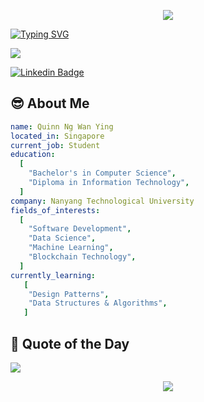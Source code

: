 <p align="center">
  <img src="https://capsule-render.vercel.app/api?type=waving&color=timeGradient&text=Quinn+Ng's+Coding+Space&fontSize=50&height=160&section=header&animation=fadeIn"/>
</p>

[![Typing SVG](https://readme-typing-svg.herokuapp.com?font=comfortaa&color=%23F77B93&size=25&height=40&lines=Welcome+👋;Nice+to+e-meet+you!;I'm+a+Comp.+Science+student;Passionate+about+Technology;and+Coding!+💻)](https://git.io/typing-svg)

![](https://komarev.com/ghpvc/?username=xlepotato&color=ff69b4)

[![Linkedin Badge](https://img.shields.io/badge/-LinkedIn-0e76a8?style=flat-square&logo=Linkedin&logoColor=white)](https://www.linkedin.com/in/quinnngwanying)

## 😎 About Me
```yaml
name: Quinn Ng Wan Ying
located_in: Singapore
current_job: Student
education:
  [
    "Bachelor's in Computer Science",
    "Diploma in Information Technology",
  ]
company: Nanyang Technological University
fields_of_interests:
  [
    "Software Development",
    "Data Science",
    "Machine Learning",
    "Blockchain Technology",
  ]
currently_learning: 
   [
    "Design Patterns",
    "Data Structures & Algorithms",
   ]
```

## 💬 Quote of the Day
<p align="left">
  <img src="https://quotes-github-readme.vercel.app/api?type=horizontal&theme=light)](https://github.com/xlepotato/github-readme-quotes" />
</p>

<p align="center">
  <img src="https://capsule-render.vercel.app/api?type=waving&color=gradient&height=110&section=footer&animation=twinkling"/>
</p>

<!--
**xlepotato/xlepotato** is a ✨ _special_ ✨ repository because its `README.md` (this file) appears on your GitHub profile.

Here are some ideas to get you started:

- 🔭 I’m currently working on ...
- 🌱 I’m currently learning ...
- 👯 I’m looking to collaborate on ...
- 🤔 I’m looking for help with ...
- 💬 Ask me about ...
- 📫 How to reach me: ...
- 😄 Pronouns: ...
- ⚡ Fun fact: ...
-->
